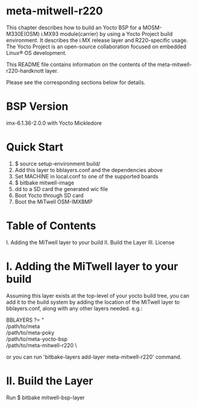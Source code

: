 # meta-mitwell-r220

This chapter describes how to build an Yocto BSP for a MOSM-M330E(OSM) i.MX93 module(carrier) by using a Yocto Project build environment. 
It describes the i.MX release layer and R220-specific usage. The Yocto Project is an open-source collaboration focused on embedded Linux® OS development.

This README file contains information on the contents of the meta-mitwell-r220-hardknott layer.

Please see the corresponding sections below for details.

BSP Version
===========

imx-6.1.36-2.0.0 with Yocto Mickledore



Quick Start
===========

1. $ source setup-environment build/
2. Add this layer to bblayers.conf and the dependencies above
3. Set MACHINE in local.conf to one of the supported boards
4. $ bitbake mitwell-image
5. dd to a SD card the generated wic file 
6. Boot Yocto through SD card
7. Boot the MiTwell OSM-IMX8MP



Table of Contents
=================

  I. Adding the MiTwell layer to your build
 II. Build the Layer
III. License


I. Adding the MiTwell layer to your build
=========================================

Assuming this layer exists at the top-level of your
yocto build tree, you can add it to the build system by adding the
location of the MiTwell layer to bblayers.conf, along with any
other layers needed. e.g.:

  BBLAYERS ?= " \
    /path/to/meta \
    /path/to/meta-poky \
    /path/to/meta-yocto-bsp \
    /path/to/meta-mitwell-r220 \

or you can run 'bitbake-layers add-layer meta-mitwell-r220' command.


II. Build the Layer
===================

   Run 
   $ bitbake mitwell-bsp-layer

